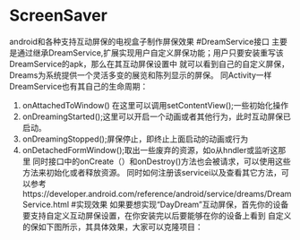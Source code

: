 # ScreenSaver
android和各种支持互动屏保的电视盒子制作屏保效果
#DreamService接口
主要是通过继承DreamService,扩展实现用户自定义屏保功能；用户只要安装重写该DreamService的apk，那么在其互动屏保设置中
就可以看到自己的自定义屏保，Dreams为系统提供一个灵活多变的展览和陈列显示的屏保。
同Activity一样DreamService也有其自己的生命周期：
1. onAttachedToWindow()
    在这里可以调用setContentView();一些初始化操作
2. onDreamingStarted();这里可以开启一个动画或者其他行为，此时互动屏保已启动。
3. onDreamingStopped();屏保停止，即终止上面启动的动画或行为
4. onDetachedFormWindow();取出一些废弃的资源，如o从hndler或监听这那里
同时接口中的onCreate（）和onDestroy()方法也会被请求，可以使用这些方法来初始化或者释放资源。
同时如何注册该servicei以及查看其它方法，可以参考https://developer.android.com/reference/android/service/dreams/DreamService.html
#实现效果
如果要想实现“DayDream”互动屏保，首先你的设备要支持自定义互动屏保设置，在你安装完以后要能够在你的设备上看到
自定义的保如下图所示，其具体效果，大家可以克隆项目：
    
